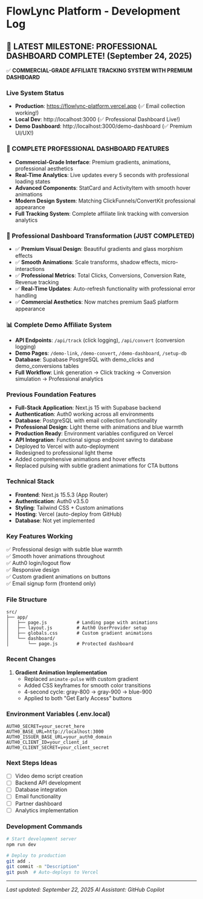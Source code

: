 # FlowLync Platform - Development Log

## 🎉 LATEST MILESTONE: PROFESSIONAL DASHBOARD COMPLETE! (September 24, 2025)
✅ **COMMERCIAL-GRADE AFFILIATE TRACKING SYSTEM WITH PREMIUM DASHBOARD**

### Live System Status
- **Production**: https://flowlync-platform.vercel.app (✅ Email collection working!)
- **Local Dev**: http://localhost:3000 (✅ Professional Dashboard Live!)
- **Demo Dashboard**: http://localhost:3000/demo-dashboard (✅ Premium UI/UX!)

### 🚀 COMPLETE PROFESSIONAL DASHBOARD FEATURES
- **Commercial-Grade Interface**: Premium gradients, animations, professional aesthetics
- **Real-Time Analytics**: Live updates every 5 seconds with professional loading states
- **Advanced Components**: StatCard and ActivityItem with smooth hover animations
- **Modern Design System**: Matching ClickFunnels/ConvertKit professional appearance
- **Full Tracking System**: Complete affiliate link tracking with conversion analytics

### 🎨 Professional Dashboard Transformation (JUST COMPLETED)
- ✅ **Premium Visual Design**: Beautiful gradients and glass morphism effects
- ✅ **Smooth Animations**: Scale transforms, shadow effects, micro-interactions
- ✅ **Professional Metrics**: Total Clicks, Conversions, Conversion Rate, Revenue tracking
- ✅ **Real-Time Updates**: Auto-refresh functionality with professional error handling
- ✅ **Commercial Aesthetics**: Now matches premium SaaS platform appearance

### 📊 Complete Demo Affiliate System
- **API Endpoints**: `/api/track` (click logging), `/api/convert` (conversion logging)  
- **Demo Pages**: `/demo-link`, `/demo-convert`, `/demo-dashboard`, `/setup-db`
- **Database**: Supabase PostgreSQL with demo_clicks and demo_conversions tables
- **Full Workflow**: Link generation → Click tracking → Conversion simulation → Professional analytics

### Previous Foundation Features
- **Full-Stack Application**: Next.js 15 with Supabase backend
- **Authentication**: Auth0 working across all environments
- **Database**: PostgreSQL with email collection functionality
- **Professional Design**: Light theme with animations and blue warmth
- **Production Ready**: Environment variables configured on Vercel
- **API Integration**: Functional signup endpoint saving to database
- Deployed to Vercel with auto-deployment
- Redesigned to professional light theme
- Added comprehensive animations and hover effects
- Replaced pulsing with subtle gradient animations for CTA buttons

### Technical Stack
- **Frontend**: Next.js 15.5.3 (App Router)
- **Authentication**: Auth0 v3.5.0
- **Styling**: Tailwind CSS + Custom animations
- **Hosting**: Vercel (auto-deploy from GitHub)
- **Database**: Not yet implemented

### Key Features Working
✅ Professional design with subtle blue warmth  
✅ Smooth hover animations throughout  
✅ Auth0 login/logout flow  
✅ Responsive design  
✅ Custom gradient animations on buttons  
✅ Email signup form (frontend only)  

### File Structure
```
src/
├── app/
│   ├── page.js           # Landing page with animations
│   ├── layout.js         # Auth0 UserProvider setup
│   ├── globals.css       # Custom gradient animations
│   └── dashboard/
│       └── page.js       # Protected dashboard
```

### Recent Changes
1. **Gradient Animation Implementation**
   - Replaced `animate-pulse` with custom gradient
   - Added CSS keyframes for smooth color transitions
   - 4-second cycle: gray-800 → gray-900 → blue-900
   - Applied to both "Get Early Access" buttons

### Environment Variables (.env.local)
```
AUTH0_SECRET=your_secret_here
AUTH0_BASE_URL=http://localhost:3000
AUTH0_ISSUER_BASE_URL=your_auth0_domain
AUTH0_CLIENT_ID=your_client_id
AUTH0_CLIENT_SECRET=your_client_secret
```

### Next Steps Ideas
- [ ] Video demo script creation
- [ ] Backend API development
- [ ] Database integration
- [ ] Email functionality
- [ ] Partner dashboard
- [ ] Analytics implementation

### Development Commands
```bash
# Start development server
npm run dev

# Deploy to production
git add .
git commit -m "Description"
git push  # Auto-deploys to Vercel
```

---
*Last updated: September 22, 2025*
*AI Assistant: GitHub Copilot*